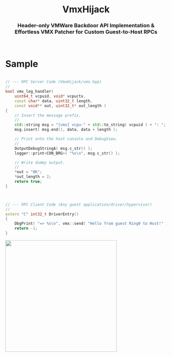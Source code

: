 <p align="center">
  <h1 align="center">VmxHijack</h1>
  <h3><p align="center">
    Header-only VMWare Backdoor API Implementation & Effortless VMX Patcher for Custom Guest-to-Host RPCs
  </p></h3>
  </br>
</p>

# Sample

```cpp

// --- RPC Server Code (VmxHijack/vmx.hpp)
//
bool vmx_log_handler(
	uint64_t vcpuid, void* vcpuctx,
	const char* data, uint32_t length,
	const void** out, uint32_t* out_length )
{
    // Insert the message prefix.
    //
	std::string msg = "[vmx] vcpu-" + std::to_string( vcpuid ) + ": ";
	msg.insert( msg.end(), data, data + length );

	// Print onto the host console and DebugView.
	//
	OutputDebugStringA( msg.c_str() );
	logger::print<CON_BRG>( "%s\n", msg.c_str() );

	// Write dummy output.
	//
	*out = "OK";
	*out_length = 2;
	return true;
}



// --- RPC Client Code (Any guest application/driver/hypervisor)
//
extern "C" int32_t DriverEntry()
{
	DbgPrint( "=> %s\n", vmx::send( "Hello from guest Ring0 to Host!" )->c_str() );
	return -1;
}
```

<img height="348" src="https://i.imgur.com/OHUClOq.png">
